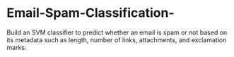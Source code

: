 # Email-Spam-Classification-
Build an SVM classifier to  predict whether an email is spam or not based on its metadata such as length,  number of links, attachments, and exclamation marks.
